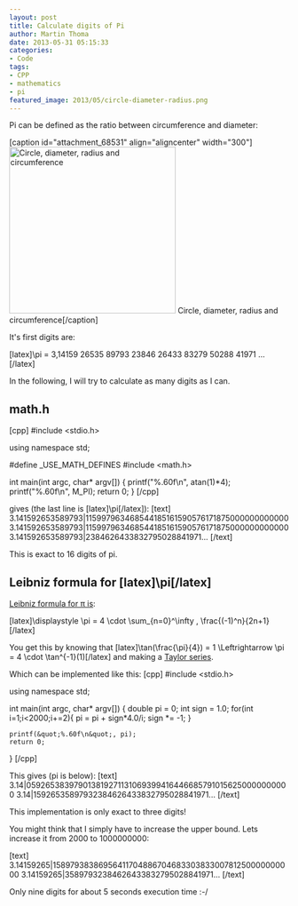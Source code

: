 ```yaml
---
layout: post
title: Calculate digits of Pi
author: Martin Thoma
date: 2013-05-31 05:15:33
categories: 
- Code
tags: 
- CPP
- mathematics
- pi
featured_image: 2013/05/circle-diameter-radius.png
---
```

Pi can be defined as the ratio between circumference and diameter:

[caption id="attachment_68531" align="aligncenter" width="300"]<a href="http://martin-thoma.com/wp-content/uploads/2013/05/circle-diameter-radius1.png"><img src="http://martin-thoma.com/wp-content/uploads/2013/05/circle-diameter-radius1-300x300.png" alt="Circle, diameter, radius and circumference" width="300" height="300" class="size-medium wp-image-68531" /></a> Circle, diameter, radius and circumference[/caption]

It's first digits are:

[latex]\pi = 3,14159 26535 89793 23846 26433 83279 50288 41971 …[/latex]

In the following, I will try to calculate as many digits as I can.

<h2>math.h</h2>
[cpp]
#include &lt;stdio.h&gt;
 
using namespace std;

#define _USE_MATH_DEFINES 
#include &lt;math.h&gt;

int main(int argc, char* argv[]) {
    printf(&quot;%.60f\n&quot;, atan(1)*4);
    printf(&quot;%.60f\n&quot;, M_PI);
    return 0;
}
[/cpp]

gives (the last line is [latex]\pi[/latex]):
[text]
3.141592653589793|115997963468544185161590576171875000000000000
3.141592653589793|115997963468544185161590576171875000000000000
3.141592653589793|2384626433832795028841971...
[/text]

This is exact to 16 digits of pi.

<h2>Leibniz formula for [latex]\pi[/latex]</h2>
<a href="http://en.wikipedia.org/wiki/Leibniz_formula_for_%CF%80">Leibniz formula for π is</a>:


[latex]\displaystyle \pi = 4 \cdot \sum_{n=0}^\infty \, \frac{(-1)^n}{2n+1}[/latex]

You get this by knowing that [latex]\tan(\frac{\pi}{4}) = 1 \Leftrightarrow \pi = 4 \cdot \tan^{-1}(1)[/latex] and making a <a href="http://en.wikipedia.org/wiki/Taylor_series">Taylor series</a>.

Which can be implemented like this:
[cpp]
#include &lt;stdio.h&gt;
 
using namespace std;

int main(int argc, char* argv[]) {
    double pi = 0;
    int sign = 1.0;
    for(int i=1;i&lt;2000;i+=2){
        pi = pi + sign*4.0/i;
        sign *= -1;
    }

    printf(&quot;%.60f\n&quot;, pi);
    return 0;
}
[/cpp]

This gives (pi is below):
[text]
3.14|0592653839790138192711310693994164466857910156250000000000
3.14|15926535897932384626433832795028841971...
[/text]

This implementation is only exact to three digits!

You might think that I simply have to increase the upper bound. Lets increase it from 2000 to 1000000000:

[text]
3.14159265|1589793838695641170488670468330383300781250000000000
3.14159265|35897932384626433832795028841971...
[/text]

Only nine digits for about 5 seconds execution time :-/